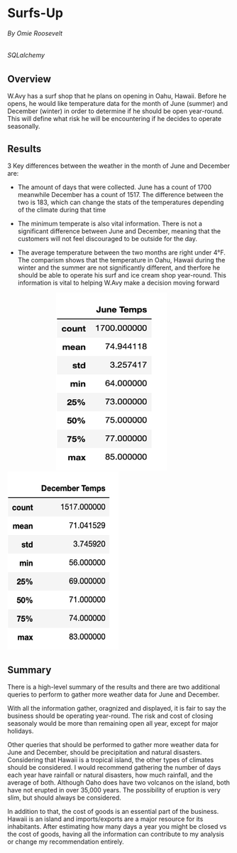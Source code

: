# Surfs-Up

###### By Omie Roosevelt
###### SQLalchemy




## Overview

W.Avy has a surf shop that he plans on opening in Oahu, Hawaii. Before he opens, he would like temperature data for the month of June (summer) and December (winter) in order to determine if he should be open year-round. This will define what risk he will be encountering if he decides to operate seasonally. 


## Results

3 Key differences between the weather in the month of June and December are:

  - The amount of days that were collected. June has a count of 1700 meanwhile December has a count of 1517. The difference between the two is 183, which can change the stats of the temperatures depending of the climate during that time 

  - The minimum temperate is also vital information. There is not a significant difference between June and December, meaning that the customers will not feel discouraged to be outside for the day. 
  
  - The average temperature between the two months are right under 4°F. The comparism shows that the temperature in Oahu, Hawaii during the winter and the summer are not significantly different, and therfore he should be able to operate his surf and ice cream shop year-round. This information is vital to helping W.Avy make a decision moving forward
  


&nbsp;&nbsp;&nbsp;&nbsp;&nbsp;&nbsp;&nbsp;&nbsp;&nbsp;&nbsp;&nbsp;&nbsp;&nbsp;&nbsp;&nbsp;&nbsp;&nbsp;&nbsp;&nbsp;&nbsp;&nbsp;&nbsp;&nbsp;&nbsp;&nbsp;&nbsp;&nbsp;&nbsp;<img src="https://github.com/oroosevelt/Surfs-Up/blob/main/del1.png" width="250" height="400"/>&nbsp;&nbsp;&nbsp;&nbsp;&nbsp;&nbsp;&nbsp;&nbsp;&nbsp;&nbsp;&nbsp;&nbsp;&nbsp;&nbsp;&nbsp;&nbsp;&nbsp;&nbsp;&nbsp;&nbsp;&nbsp;&nbsp;&nbsp;&nbsp;&nbsp;&nbsp;&nbsp;&nbsp;<img src="https://github.com/oroosevelt/Surfs-Up/blob/main/del2.png" width="250" height="400"/>


## Summary

There is a high-level summary of the results and there are two additional queries to perform to gather more weather data for June and December.

With all the information gather, oragnized and displayed, it is fair to say the business should be operating year-round. The risk and cost of closing seasonaly would be more than remaining open all year, except for major holidays. 

Other queries that should be performed to gather more weather data for June and December, should be precipitation and natural disasters. Considering that Hawaii is a tropical island, the other types of climates should be considered. I would recommend gathering the number of days each year have rainfall or natural disasters, how much rainfall, and the average of both. 
Although Oaho does have two volcanos on the island, both have not erupted in over 35,000 years. The possibility of eruption is very slim, but should always be considered.

In addition to that, the cost of goods is an essential part of the business. Hawaii is an island and imports/exports are a major resource for its inhabitants. After estimating how many days a year you might be closed vs the cost of goods, having all the information can contribute to my analysis or change my recommendation entirely. 
